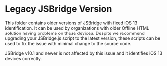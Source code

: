 # Legacy JSBridge Version

This folder contains older versions of JSBridge with fixed iOS 13 identification.
It can be used by organizations with older Offline HTML solution having problems on these devices.
Despite we recommend upgrading your JSBridge.js script to the latest version, these scripts can be used to fix the issue with minimal change to the source code.

JSBridge v10.1 and newer is not affected by this issue and it identifies iOS 13 devices correctly.